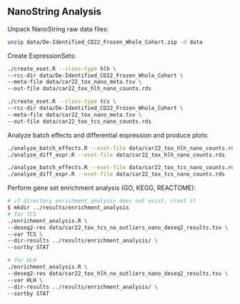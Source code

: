 ## NanoString Analysis

Unpack NanoString raw data files:

```bash
unzip data/De-Identified_CD22_Frozen_Whole_Cohort.zip -d data
```

Create ExpressionSets:

```bash
./create_eset.R --class-type hlh \
--rcc-dir data/De-Identified_CD22_Frozen_Whole_Cohort \
--meta-file data/car22_tox_nano_meta.tsv \
--out-file data/car22_tox_hlh_nano_counts.rds

./create_eset.R --class-type tcs \
--rcc-dir data/De-Identified_CD22_Frozen_Whole_Cohort \
--meta-file data/car22_tox_nano_meta.tsv \
--out-file data/car22_tox_tcs_nano_counts.rds
```

Analyze batch effects and differential expression and produce plots:

```bash
./analyze_batch_effects.R --eset-file data/car22_tox_hlh_nano_counts.rds
./analyze_diff_expr.R --eset-file data/car22_tox_hlh_nano_counts.rds
```

```bash
./analyze_batch_effects.R --eset-file data/car22_tox_tcs_nano_counts.rds
./analyze_diff_expr.R --eset-file data/car22_tox_tcs_nano_counts.rds
```

Perform gene set enrichment analysis (GO, KEGG, REACTOME):
```bash
# if directory enrichment_analysis does not exist, creat it
$ mkdir ../results/enrichment_analysis
# for TCS
./enrichment_analysis.R \
--deseq2-res data/car22_tox_tcs_no_outliers_nano_deseq2_results.tsv \
--var TCS \
--dir-results ../results/enrichment_analysis/ \
--sortby STAT

# for HLH
./enrichment_analysis.R \
--deseq2-res data/car22_tox_hlh_no_outliers_nano_deseq2_results.tsv \
--var HLH \
--dir-results ../results/enrichment_analysis/ \
--sortby STAT
```

